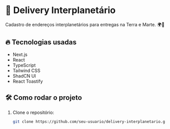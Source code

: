 # 🚀 Delivery Interplanetário

Cadastro de endereços interplanetários para entregas na Terra e Marte. 🌍🔴  

## 🔥 Tecnologias usadas
- Next.js
- React
- TypeScript
- Tailwind CSS
- ShadCN UI
- React Toastify  

## 🛠️ Como rodar o projeto  

1. Clone o repositório:  
   ```bash
   git clone https://github.com/seu-usuario/delivery-interplanetario.git
